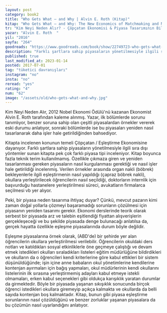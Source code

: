 ```yaml
---
layout: post  
category: book2
title: "Who Gets What — and Why | Alvin E. Roth (Kitap)"  
kitap: "Who Gets What ― and Why: The New Economics of Matchmaking and Market Design"  
tr: "Kim Neyi Neden Alır? - Çöpçatan Ekonomisi & Piyasa Tasarımının Bilinmeyen Dünyası"  
yazar: "Alvin E. Roth  "  
yil: "2016"  
sayfa: "264"  
goodreads: "https://www.goodreads.com/book/show/22749723-who-gets-what-and-why"
description: "Farklı şartlara sahip piyasaların yönetilmesiyle ilgili sıra dışı yöntemler sunan Kim Neyi Neden Alır'da pek çok farklı piyasa tipi inceleniyor."
published: true
last_modified_at: 2023-01-14
posted: 2017-07-01
tag: "tüketici davranışları"
instagram: "no"
insta: "no"
reread: "yes"
rating: "4"
num: "62"
image: "/assets/old/who-gets-what-and-why.jpg"
---
```


Kim Neyi Neden Alır, 2012 Nobel Ekonomi Ödülü'nü kazanan Ekonomist Alvin E. Roth tarafından kaleme alınmış. Yazar, ilk bölümlerde sorunu tanımlıyor, benzer soruna sahip olan çeşitli piyasalardan örnekler vererek eski durumu anlatıyor, sonraki bölümlerde ise bu piyasaları yeniden nasıl tasarlanarak daha işler hale getirildiğinden bahsediyor.  
  
Kitapta incelenen konunun temeli Çöpçatan / Eşleştirme Ekonomisine dayanıyor. Farklı şartlara sahip piyasaların yönetilmesiyle ilgili sıra dışı yöntemler sunan kitapta pek çok farklı piyasa tipi inceleniyor. Kitap boyunca fazla teknik terim kullanılmamış. Özellikle çıkmaza giren ve yeniden tasarlanması gereken piyasaların nasıl kurgulanması gerektiği ve nasıl işler hale getirildiği incelenmiş. Verilen örnekler arasında organ nakli (böbrek) bekleyenlerle ilgili eşleştirmenin nasıl yapıldığı (çapraz böbrek nakli), okullara yerleştirilecek öğrencilerin nasıl seçildiği, doktorların internlik için başvurduğu hastanelere yerleştirilmesi süreci, avukatların firmalarca seçilmesi vb yer alıyor.  
  
Peki, bir piyasa neden tasarıma ihtiyaç duyar? Çünkü, mevcut pazarın kimi zaman doğal yollarla çözmeyi başaramadığı sorunların çözülmesi için piyasanın yeniden tasarımı gerekir. Ekonomi derslerinde teorik olarak serbest bir piyasada arz ve talebin eşitlendiği fiyattan alışverişlerin gerçekleşeceği ve bu şekilde piyasada denge bulunacağı anlatılsa da, gerçek hayatta özellikle eşleşme piyasalarında durum böyle değildir.  
  
Eşleşme piyasalarına örnek olarak, (ABD'de) bir şehirde yer alan öğrencilerin okullara yerleştirilmesi verilebilir. Öğrencilerin okuldaki ders notları ve katıldıkları sosyal etkinliklerle öne geçmeye çalıştığı ve devam etmek istedikleri okulları sıraladıkları listeleri eğitim müdürlüğüne bildirdikleri ve okulların da o öğrencileri kendi kriterlerine göre kabul ettikleri bir sistem düşünüldüğünde; işin içine anne babaların okul yönetimlerine kendilerine kontenjan ayırmaları için bağış yapmaları, okul müdürlerinin kendi okullarını listelerinin ilk sırasına yerleştirmemiş adayları kabul etmeye istekli olmamaları, erken kabul seçenekleri gibi oldukça karışıklık yaratan durumlar da girmektedir. Böyle bir piyasada yaşanan sıkışıklık sonucunda birçok öğrenci istedikleri okullara giremeyip açıkça kalmakta ve okullarda da belli sayıda kontenjan boş kalmaktadır. Kitap, bunun gibi piyasa eşleştirme sorunlarının nasıl çözüldüğünü ve benzer zorluklar yaşanan piyasalara da bu çözümün nasıl uyarlandığını anlatıyor.  
  
